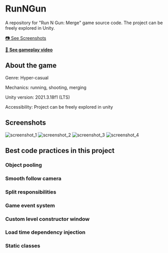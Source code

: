 # RunNGun
A repository for "Run N Gun: Merge" game source code. The project can be freely explored in Unity. 

[:camera: See Screenshots](#screenshots)

[:movie_camera: **See gameplay video**](https://www.youtube.com/watch?v=uu2AngDUh1s)

## About the game
Genre: Hyper-casual

Mechanics: running, shooting, merging

Unity version: 2021.3.18f1 (LTS)

Accessibility: Project can be freely explored in unity

## Screenshots
![screenshot_1](https://user-images.githubusercontent.com/129124150/230691985-505cc6eb-416c-403a-bf8d-4c82c1d757bc.jpg)
![screenshot_2](https://user-images.githubusercontent.com/129124150/230692238-ef5a2bc5-6f06-4bbe-a8f6-1ac830320a40.jpg)
![screenshot_3](https://user-images.githubusercontent.com/129124150/230692400-86410413-3e65-41a9-a762-e3f29905fc7e.jpg)
![screenshot_4](https://user-images.githubusercontent.com/129124150/230692542-7f19aacb-91b8-4cf7-8075-1b2e7ca5002e.jpg)

## Best сode practices in this project

### Object pooling


### Smooth follow camera


### Split responsibilities


### Game event system


### Custom level constructor window


### Load time dependency injection


### Static classes

